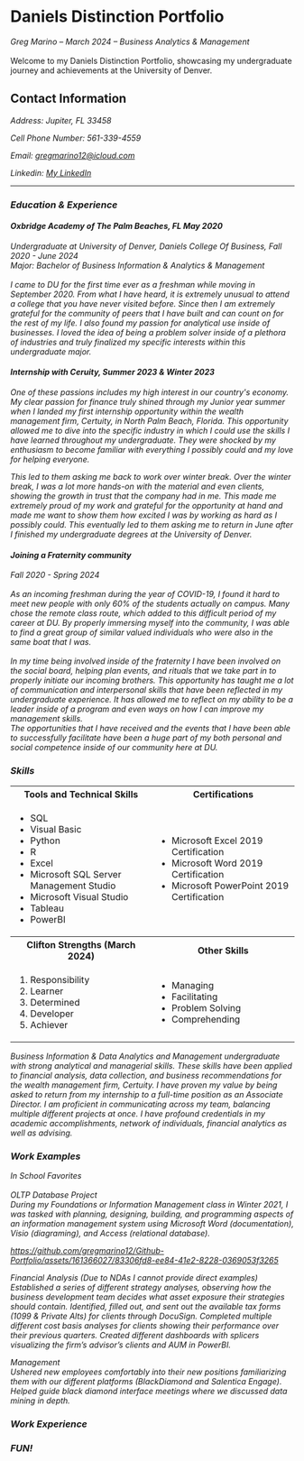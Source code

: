 <a name="top"></a>

# Daniels Distinction Portfolio
<i>Greg Marino – March 2024 – Business Analytics & Management</i>
<br><br>
Welcome to my Daniels Distinction Portfolio, showcasing my undergraduate journey and achievements at the University of Denver.


## Contact Information
<i>Address: Jupiter, FL 33458

<i>Cell Phone Number: 561-339-4559

<i>Email: gregmarino12@icloud.com

<i>Linkedin: [My LinkedIn](www.linkedin.com/in/greg-marino-/)</i>

<a name="Educational Background"></a>

<hr>




<a name="E"></a>
### Education & Experience

#### Oxbridge Academy of The Palm Beaches, FL					                      May 2020   


<I> Undergraduate at University of Denver, Daniels College Of Business, Fall 2020 - June 2024</i>
<br> Major: Bachelor of Business Information & Analytics & Management 
<br>
<br>I came to DU for the first time ever as a freshman while moving in September 2020. From what I have heard, it is extremely unusual to attend a college that you have never visited before. Since then I am extremely grateful for the community of peers that I have built and can count on for the rest of my life. I also found  my passion for analytical use inside of businesses. I loved the idea of being a problem solver inside of a plethora of industries and truly finalized my specific interests within this undergraduate major. 

#### <i> Internship with Ceruity, Summer 2023 & Winter 2023</i>

One of these passions includes my high interest in our country's economy. My clear passion for finance truly shined through my Junior year summer when I landed my first internship opportunity within the wealth management firm, Certuity, in North Palm Beach, Florida. This opportunity allowed me to dive into the specific industry in which I could use the skills I have learned throughout my undergraduate. They were shocked by my enthusiasm to become familiar with everything I possibly could and my love for helping everyone. 

This led to them asking me back to work over winter break. Over the winter break, I was a lot more hands-on with the material and even clients, showing the growth in trust that the company had in me. This made me extremely proud of my work and grateful for the opportunity at hand and made me want to show them how excited I was by working as hard as I possibly could. This eventually led to them asking me to return in June after I finished my undergraduate degrees at the University of Denver.
#### Joining a Fraternity community 
<i>Fall 2020 - Spring 2024</i>
<br>
<br>
<be> As an incoming freshman during the year of COVID-19, I found it hard to meet new people with only 60% of the students actually on campus. Many chose the remote class route, which added to this difficult period of my career at DU. By properly immersing myself into the community, I was able to find a great group of similar valued individuals who were also in the same boat that I was. 
<br>
<br> In my time being involved inside of the fraternity I have been involved on the social board, helping plan events, and rituals that we take part in to properly initiate our incoming brothers. This opportunity has taught me a lot of communication and interpersonal skills that have been reflected in my undergraduate experience. It has allowed me to reflect on my ability to be a leader inside of a program and even ways on how I can improve my management skills.
<br>
<be> The opportunities that I have received and the events that I have been able to successfully facilitate have been a huge part of my both personal and social competence inside of our community here at DU. 

<a name="Skills"></a>
### Skills

<table>
  <tr>
    <th>Tools and Technical Skills</th>
    <th>Certifications</th>
  </tr>
  <tr>
    <td>
     <ul>
        <li>SQL</li>
        <li>Visual Basic</li>
        <li>Python</li>
        <li>R</li>
        <li>Excel</li>
        <li>Microsoft SQL Server Management Studio</li>
        <li>Microsoft Visual Studio</li>
        <li>Tableau</li>
       <li>PowerBI</li>
      </ul>
    </td>
    <td>
     <ul>
        <li>Microsoft Excel 2019 Certification</li>
        <li>Microsoft Word 2019 Certification</li>
        <li>Microsoft PowerPoint 2019 Certification</li>
      </ul>
    </td>
  </tr>
  <tr>
    <th>Clifton Strengths (March 2024)</th>
    <th>Other Skills</th>
 </tr>
 <tr>
   <td>
     <ol>
        <li>Responsibility</li>
        <li>Learner</li>
        <li>Determined</li>
        <li>Developer</li>
        <li>Achiever</li>
     </ol>
   </td>
   <td>
     <ul>
        <li>Managing</li>
        <li>Facilitating</li>
       <li>Problem Solving</li>
       <li>Comprehending</li>
     </ul>
   </td>
 </tr>
</table>

<i>Business Information & Data Analytics and Management undergraduate with strong analytical and managerial skills. These skills have been applied to financial analysis, data collection, and business recommendations for the wealth management firm, Certuity. I have proven my value by being asked to return from my internship to a full-time position as an Associate Director. I am proficient in communicating across my team, balancing multiple different projects at once. I have profound credentials in my academic accomplishments, network of individuals, financial analytics as well as advising.

<a name="Skills"></a>
### Work Examples
<i>In School Favorites
<br>
<br> OLTP Database Project
<br>During my Foundations or Information Management class in Winter 2021, I was tasked with planning, designing, building, and programming aspects of an information management system using Microsoft Word (documentation), Visio (diagraming), and Access (relational database). 
<br>


https://github.com/gregmarino12/Github-Portfolio/assets/161366027/83306fd8-ee84-41e2-8228-0369053f3265








<i>Financial Analysis (Due to NDAs I cannot provide direct examples)
<br>
Established a series of different strategy analyses, observing how the business development team decides what asset exposure their strategies should contain.
Identified, filled out, and sent out the available tax forms (1099 & Private Alts) for clients through DocuSign.
Completed multiple different cost basis analyses for clients showing their performance over their previous quarters.
Created different dashboards with splicers visualizing the firm’s advisor’s clients and AUM in PowerBI.

<i>Management 
<br>
Ushered new employees comfortably into their new positions familiarizing them with our different platforms (BlackDiamond and Salentica Engage).
Helped guide black diamond interface meetings where we discussed data mining in depth.



<a name="WorkExamples"></a>
### Work Experience

<a name="Fun"></a>
### FUN!

